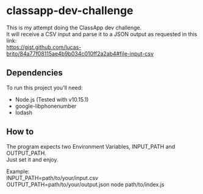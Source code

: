 # classapp-dev-challenge
This is my attempt doing the ClassApp dev challenge.  
It will receive a CSV input and parse it to a JSON output as requested in this link:  
https://gist.github.com/lucas-brito/84a77f08115ae4b9b034c010ff2a2ab4#file-input-csv
## Dependencies
To run this project you'll need:
- Node.js (Tested with v10.15.1)
- google-libphonenumber
- lodash
## How to
The program expects two Environment Variables, INPUT_PATH and OUTPUT_PATH.  
Just set it and enjoy.

Example:  
INPUT_PATH=path/to/your/input.csv OUTPUT_PATH=path/to/your/output.json node path/to/index.js
